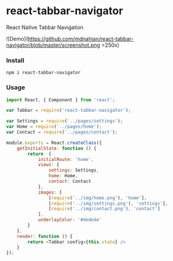 # react-tabbar-navigator
React Native Tabbar Navigation

![Demo](https://github.com/mdnahian/react-tabbar-navigator/blob/master/screenshot.png =250x)

### Install
```shell
npm i react-tabbar-navigator
```

### Usage
```javascript
import React, { Component } from 'react';

var Tabbar = require('react-tabbar-navigator');

var Settings = require('../pages/settings');
var Home = require('../pages/home');
var Contact = require('../pages/contact');

module.exports = React.createClass({
	getInitialState: function () {
		return	{
			initialRoute: 'home',
			views: {
				settings: Settings,
				home: Home,
				contact: Contact
			},
			images: [
				[require('../img/home.png'), 'home'],
				[require('../img/settings.png'), 'settings'],
				[require('../img/contact.png'), 'contact']
			],
			underlayColor: '#dedede'
		}
	},
	render: function () {
		return <Tabbar config={this.state} />
	}
});
```
